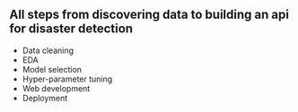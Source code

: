 ## All steps from discovering data to building an api for disaster detection

- Data cleaning
- EDA
- Model selection
- Hyper-parameter tuning
- Web development
- Deployment